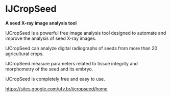 # IJCropSeed
 **A seed X-ray image analysis tool**

IJCropSeed is a powerful free image analysis tool  designed to automate and improve the analysis of seed X-ray images.

IJCropSeed can analyze digital radiographs of seeds from more than 20 agricultural crops.

IJCropSeed measure parameters related to tissue integrity and morphometry of the seed and its embryo.

IJCropSeed is completely free and easy to use.

https://sites.google.com/ufv.br/ijcropseed/home
